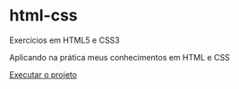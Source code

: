 # html-css
 Exercicios em HTML5 e CSS3

Aplicando na prática meus conhecimentos em HTML e CSS

<a href="https://carloseduardoinacio.github.io/html-css/exercicios/projeto-desafio10/android.html">Executar o projeto</a>